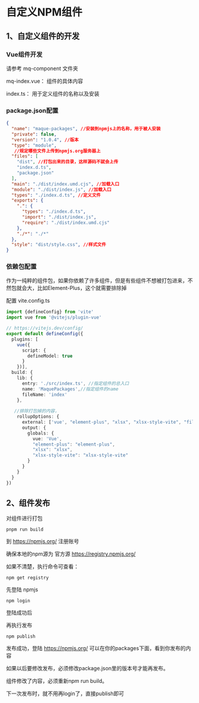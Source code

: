 # 自定义NPM组件

## 1、自定义组件的开发

### Vue组件开发

请参考 mq-component 文件夹

mq-index.vue： 组件的具体内容

index.ts： 用于定义组件的名称以及安装

### package.json配置

```json
{
  "name": "maque-packages", //安装到npmjs上的名称，用于被人安装
  "private": false,
  "version": "1.0.4", //版本
  "type": "module",
   //规定哪些文件上传到npmjs.org服务器上
  "files": [
    "dist", //打包出来的目录，这样源码不就会上传
    "index.d.ts",
    "package.json"
  ],
  "main": "./dist/index.umd.cjs", //加载入口
  "module": "./dist/index.js", //加载入口
  "types": "./index.d.ts", //定义文件
  "exports": {
    ".": {
      "types": "./index.d.ts",
      "import": "./dist/index.js",
      "require": "./dist/index.umd.cjs"
    },
    "./*": "./*"
  },
  "style": "dist/style.css", //样式文件
}
```

### 依赖包配置

作为一纯粹的组件包，如果你依赖了许多组件，但是有些组件不想被打包进来，不然包就会大，比如Element-Plus，这个就需要排除掉

配置 vite.config.ts

```ts
import {defineConfig} from 'vite'
import vue from '@vitejs/plugin-vue'

// https://vitejs.dev/config/
export default defineConfig({
  plugins: [
    vue({
      script: {
        defineModel: true
      }
    })],
  build: {
    lib: {
      entry: './src/index.ts', //指定组件的总入口
      name: 'MaquePackages',//指定组件的name
      fileName: 'index'
    },
     
   //排除打包掉的内容，
    rollupOptions: {
      external: ['vue', "element-plus", "xlsx", "xlsx-style-vite", "file-saver", "@types/lodash"],
      output: {
        globals: {
          vue: 'Vue',
          "element-plus": "element-plus",
          "xlsx": "xlsx",
          "xlsx-style-vite": "xlsx-style-vite"
        }
      }
    }
  }
})
```

## 2、组件发布

对组件进行打包

```shell
pnpm run build
```

到 https://npmjs.org/ 注册账号

确保本地的npm源为 官方源  https://registry.npmjs.org/

如果不清楚，执行命令可查看：

```shell
npm get registry
```

先登陆 npmjs

```shell
npm login
```

登陆成功后

再执行发布

```shell
npm publish
```

发布成功，登陆 https://npmjs.org/ 可以在你的packages下面，看到你发布的内容

如果以后要修改发布，必须修改package.json里的版本号才能再发布。

组件修改了内容，必须重新npm run build。

下一次发布时，就不用再login了，直接publish即可
